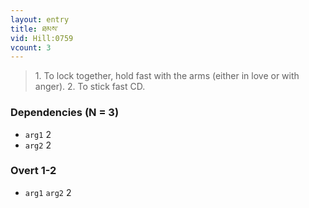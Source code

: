 ```yaml
---
layout: entry
title: ཐམས་
vid: Hill:0759
vcount: 3
---
```

> 1\. To lock together, hold fast with the arms (either in love or with anger)\. 2\. To stick fast CD\.


### Dependencies (N = 3)
* `arg1` 2
* `arg2` 2


### Overt 1-2
* `arg1` `arg2` 2
